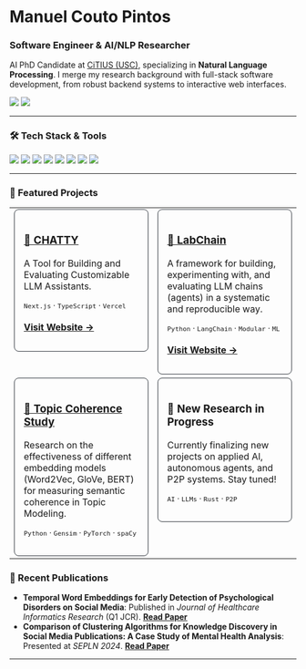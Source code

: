 # Manuel Couto Pintos

### Software Engineer & AI/NLP Researcher

<p align="left">
  AI PhD Candidate at <a href="https://citius.usc.es/">CiTIUS (USC)</a>, specializing in <b>Natural Language Processing</b>. I merge my research background with full-stack software development, from robust backend systems to interactive web interfaces.
</p>

<p align="left">
  <a href="https://www.linkedin.com/in/manuel-couto-pintos-96a20a130/" target="_blank"><img src="https://img.shields.io/badge/LinkedIn-0077B5?style=for-the-badge&logo=linkedin&logoColor=white" /></a>
  <a href="https://scholar.google.es/citations?user=AYXHeT4AAAAJ&hl=es" target="_blank"><img src="https://img.shields.io/badge/Google_Scholar-4285F4?style=for-the-badge&logo=googlescholar&logoColor=white" /></a>
</p>

---

### 🛠️ Tech Stack & Tools

<p align="left">
  <img src="https://img.shields.io/badge/Python-3776AB?style=for-the-badge&logo=python&logoColor=white" />
  <img src="https://img.shields.io/badge/PyTorch-EE4C2C?style=for-the-badge&logo=pytorch&logoColor=white" />
  <img src="https://img.shields.io/badge/Transformers-FFD600?style=for-the-badge&logo=huggingface&logoColor=black" />
  <img src="https://img.shields.io/badge/Rust-000000?style=for-the-badge&logo=rust&logoColor=white" />
  <img src="https://img.shields.io/badge/Next.js-000000?style=for-the-badge&logo=nextdotjs&logoColor=white" />
  <img src="https://img.shields.io/badge/TypeScript-3178C6?style=for-the-badge&logo=typescript&logoColor=white" />
  <img src="https://img.shields.io/badge/Docker-2496ED?style=for-the-badge&logo=docker&logoColor=white" />
  <img src="https://img.shields.io/badge/GitHub_Actions-2088FF?style=for-the-badge&logo=githubactions&logoColor=white" />
</p>

---

### 🚀 Featured Projects

<table width="100%" border="0" cellspacing="0" cellpadding="0">
<tbody >
  <tr>
    <td width="50%" valign="top">
      <div style="border: 1px solid #30363d; border-radius: 8px; padding: 16px; height: 100%;">
        <h3 align="left"><a href="https://github.com/CITIUS-iRiA-eRisk/demo-inside-the-lab"> 🦜 CHATTY </a></h3>
        <p align="left">A Tool for Building and Evaluating Customizable LLM Assistants.</p>
        <p align="left">
          <sub><code>Next.js</code> ⋅ <code>TypeScript</code> ⋅ <code>Vercel</code></sub>
          <br><br>
          <a href="https://citius-iria-erisk.github.io/demo-inside-the-lab/" target="_blank"><strong>Visit Website →</strong></a>
        </p>
      </div>
    </td>
    <td width="50%" valign="top">
      <div style="border: 1px solid #30363d; border-radius: 8px; padding: 16px; height: 100%;">
        <h3 align="left"><a href="https://github.com/manucouto1/LabChain">🔗 LabChain</a></h3>
        <p align="left">A framework for building, experimenting with, and evaluating LLM chains (agents) in a systematic and reproducible way.</p>
        <p align="left">
          <sub><code>Python</code> ⋅ <code>LangChain</code> ⋅ <code>Modular</code> ⋅ <code>ML</code></sub>
          <br><br>
          <a href="https://manucouto1.github.io/LabChain/" target="_blank"><strong>Visit Website →</strong></a>
        </p>
      </div>
    </td>
  </tr>
  <tr>
    <td width="50%" valign="top">
      <div style="border: 1px solid #30363d; border-radius: 8px; padding: 16px; height: 100%;">
        <h3 align="left"><a href="https://github.com/manucouto1/A-Study-of-Word-Embedding-Models-for-Measuring-Topic-Coherence">🧠 Topic Coherence Study</a></h3>
        <p align="left">Research on the effectiveness of different embedding models (Word2Vec, GloVe, BERT) for measuring semantic coherence in Topic Modeling.</p>
        <p align="left">
           <sub><code>Python</code> ⋅ <code>Gensim</code> ⋅ <code>PyTorch</code> ⋅ <code>spaCy</code></sub>
        </p>
      </div>
    </td>
    <td width="50%" valign="top">
      <div style="border: 1px solid #30363d; border-radius: 8px; padding: 16px; height: 100%;">
        <h3 align="left">🔬 New Research in Progress</h3>
        <p align="left">Currently finalizing new projects on applied AI, autonomous agents, and P2P systems. Stay tuned!</p>
         <p align="left">
           <sub><code>AI</code> ⋅ <code>LLMs</code> ⋅ <code>Rust</code> ⋅ <code>P2P</code></sub>
        </p>
      </div>
    </td>
  </tr>
</tbody>
</table>

### 📝 Recent Publications

- **Temporal Word Embeddings for Early Detection of Psychological Disorders on Social Media**: Published in *Journal of Healthcare Informatics Research* (Q1 JCR). **[Read Paper](https://link.springer.com/article/10.1007/s41666-025-00186-9)**
- **Comparison of Clustering Algorithms for Knowledge Discovery in Social Media Publications: A Case Study of Mental Health Analysis**: Presented at *SEPLN 2024*. **[Read Paper](http://journal.sepln.org/sepln/ojs/ojs/index.php/pln/article/view/6601)**

---
